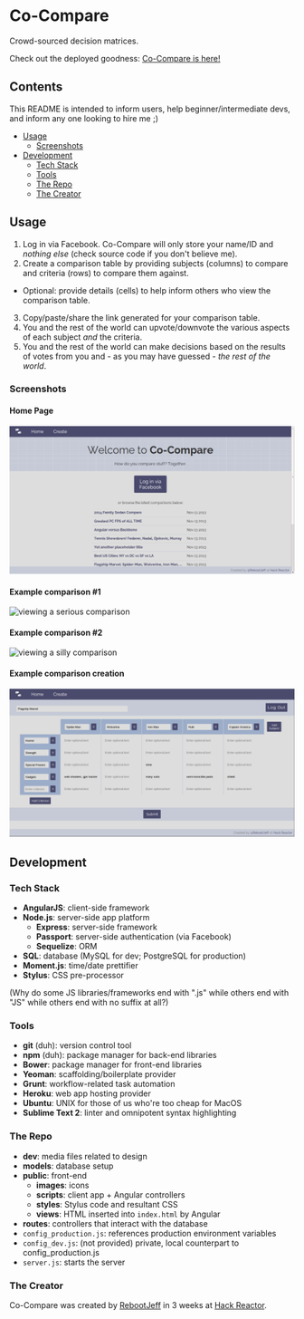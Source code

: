 # Co-Compare
Crowd-sourced decision matrices.

Check out the deployed goodness: [Co-Compare is here!](http://cocompare.herokuapp.com)

## Contents

This README is intended to inform users, help beginner/intermediate devs, and inform any one looking to hire me ;)

- [Usage](#usage)
  - [Screenshots](#screenshots)
- [Development](#development)
  - [Tech Stack](#tech-stack)
  - [Tools](#tools)
  - [The Repo](#the-repo)
  - [The Creator](#the-creator)

## Usage

1. Log in via Facebook. Co-Compare will only store your name/ID and *nothing else* (check source code if you don't believe me).
2. Create a comparison table by providing subjects (columns) to compare and criteria (rows) to compare them against.
  - Optional: provide details (cells) to help inform others who view the comparison table.
3. Copy/paste/share the link generated for your comparison table.
4. You and the rest of the world can upvote/downvote the various aspects of each subject *and* the criteria.
5. You and the rest of the world can make decisions based on the results of votes from you and - as you may have guessed - *the rest of the world*.

### Screenshots

#### Home Page

![landing page](dev/ss-home-view.png)

#### Example comparison #1

![viewing a serious comparison]()

#### Example comparison #2

![viewing a silly comparison]()

#### Example comparison creation

![creating a comparison](dev/ss-create-view.png)

## Development

### Tech Stack
- **AngularJS**: client-side framework
- **Node.js**: server-side app platform
  - **Express**: server-side framework
  - **Passport**: server-side authentication (via Facebook)
  - **Sequelize**: ORM
- **SQL**: database (MySQL for dev; PostgreSQL for production)
- **Moment.js**: time/date prettifier
- **Stylus**: CSS pre-processor

(Why do some JS libraries/frameworks end with ".js" while others end with "JS" while others end with no suffix at all?)

### Tools
- **git** (duh): version control tool
- **npm** (duh): package manager for back-end libraries
- **Bower**: package manager for front-end libraries
- **Yeoman**: scaffolding/boilerplate provider
- **Grunt**: workflow-related task automation
- **Heroku**: web app hosting provider
- **Ubuntu**: UNIX for those of us who're too cheap for MacOS
- **Sublime Text 2**: linter and omnipotent syntax highlighting

### The Repo

- **dev**: media files related to design
- **models**: database setup
- **public**: front-end
  - **images**: icons
  - **scripts**: client app + Angular controllers
  - **styles**: Stylus code and resultant CSS
  - **views**: HTML inserted into `index.html` by Angular
- **routes**: controllers that interact with the database
- `config_production.js`: references production environment variables
- `config_dev.js`: (not provided) private, local counterpart to config_production.js
- `server.js`: starts the server

### The Creator

Co-Compare was created by [RebootJeff](http://rebootjeff.github.io) in 3 weeks at [Hack Reactor](http://www.hackreactor.com).
